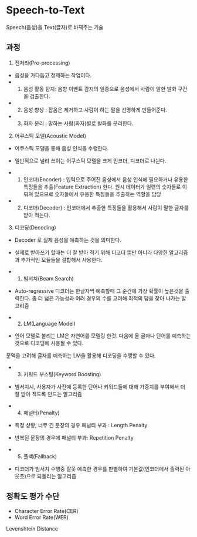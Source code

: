# Speech-to-Text

Speech(음성)을 Text(글자)로 바꿔주는 기술

## 과정

1. 전처리(Pre-processing)

- 음성을 가다듬고 정제하는 작업이다.
- 1. 음성 활동 탐지: 음향 이벤트 감지의 일종으로 음성에서 사람이 말한 발화 구간을 검출한다.
- 2. 음성 향상 : 잡음은 제거하고 사람이 하는 말을 선명하게 만들어준다.
- 3. 화자 분리 : 말하는 사람(화자)별로 발화를 분리한다.

2. 어쿠스틱 모델(Acoustic Model)

- 어쿠스틱 모델을 통해 음성 인식을 수행한다.
- 일반적으로 널리 쓰이는 어쿠스틱 모델을 크게 인코더, 디코더로 나뉜다.

- 1. 인코더(Encoder) : 입력으로 주어진 음성에서 음성 인식에 필요하거나 유용한 특징들을 추출(Feature Extraction) 한다.
     원시 데이터가 일련의 숫자들로 이뤄져 있으므로 숫자들에서 유용한 특징들을 추출하는 역할을 담당
- 2. 디코더(Decoder) : 인코더에서 추출한 특징들을 활용해서 사람이 말한 글자를 받아 적는다.

3. 디코딩(Decoding)

- Decoder 로 실제 음성을 예측하는 것을 의미한다.
- 실제로 받아쓰기 할때는 더 잘 받아 적기 위해 디코더 뿐만 아니라 다양한 알고리즘과 추가적인 모듈들을 결합해서 사용한다.

- 1. 빔서치(Beam Search)
- Auto-regressive 디코더는 한글자씩 예측할때 그 순간에 가장 확률이 높은것을 출력한다. 좀 더 넓은 가능성과 여러 경우의 수를 고려해 최적의 답을 찾아 나가는 알고리즘

- 2. LM(Language Model)
- 언어 모델로 불리는 LM은 자연어를 모델링 한것.
  다음에 올 글자나 단어를 예측하는 것으로 디코딩에 사용될 수 있다.

문맥을 고려해 글자를 예측하는 LM을 활용해 디코딩을 수행할 수 있다.

- 3. 키워드 부스팅(Keyword Boosting)
- 빔서치시, 사용자가 사전에 등록한 단어나 키워드들에 대해 가중치를 부여해서 더 잘 받아 적도록 만드는 알고리즘

- 4. 패널티(Penalty)
- 특정 상황, 너무 긴 문장의 경우 패널티 부과 : Length Penalty
- 반복된 문장의 경우에 패널티 부과: Repetition Penalty

- 5. 폴백(Fallback)
- 디코더가 빔서치 수행중 잘못 예측한 경우를 판별하여 기본값(인코더에서 출력된 아웃풋)으로 되돌리는 알고리즘

## 정확도 평가 수단

- Character Error Rate(CER)
- Word Error Rate(WER)

Levenshtein Distance
